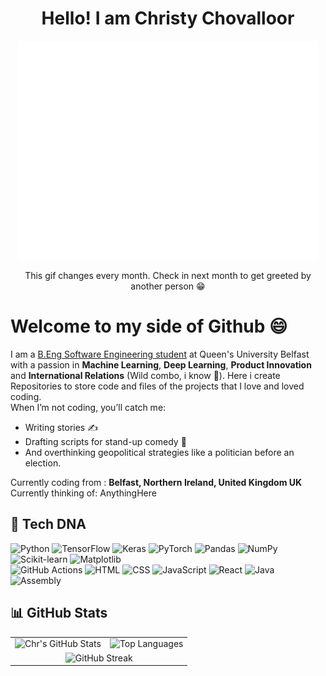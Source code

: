 <h1 align='center'>Hello! I am Christy Chovalloor</h1> 

<!-- DAILY_GIF_START -->
<p align='center'>
  <img src="hello-gifs/today.gif" alt="Daily Hello GIF" />
</p>
<p align='center'>This gif changes every month. Check in next month to get greeted by another person 😁</p>
<!-- DAILY_GIF_END -->

# Welcome to my side of Github 😄
I am a [B.Eng Software Engineering student](https://www.qub.ac.uk/courses/undergraduate/software-engineering-placement-beng-g604/) at Queen's University Belfast with a passion in **Machine Learning**, **Deep Learning**, **Product Innovation** and **International Relations** (Wild combo, i know 👀). Here i create Repositories to store code and files of the projects that I love and loved coding.
<br>
When I’m not coding, you’ll catch me:
- Writing stories ✍️
- Drafting scripts for stand-up comedy 🎤
- And overthinking geopolitical strategies like a politician before an election.

Currently coding from : **Belfast, Northern Ireland, United Kingdom UK** <br> 
Currently thinking of: AnythingHere
## 🧬 Tech DNA

![Python](https://img.shields.io/badge/-Python-05122A?style=flat&logo=python)
![TensorFlow](https://img.shields.io/badge/-TensorFlow-FF6F00?style=flat&logo=tensorflow&logoColor=white)
![Keras](https://img.shields.io/badge/-Keras-D00000?style=flat&logo=keras)
![PyTorch](https://img.shields.io/badge/-PyTorch-EE4C2C?style=flat&logo=pytorch&logoColor=white)
![Pandas](https://img.shields.io/badge/-Pandas-150458?style=flat&logo=pandas)
![NumPy](https://img.shields.io/badge/-NumPy-013243?style=flat&logo=numpy)
![Scikit-learn](https://img.shields.io/badge/-Scikit_Learn-F7931E?style=flat&logo=scikit-learn)
![Matplotlib](https://img.shields.io/badge/-Matplotlib-11557C?style=flat)
<br>
![GitHub Actions](https://img.shields.io/badge/-GitHub_Actions-2088FF?style=flat&logo=github-actions)
![HTML](https://img.shields.io/badge/-HTML-E34F26?style=flat&logo=html5)
![CSS](https://img.shields.io/badge/-CSS-1572B6?style=flat&logo=css3)
![JavaScript](https://img.shields.io/badge/-JavaScript-F7DF1E?style=flat&logo=javascript&logoColor=black)
![React](https://img.shields.io/badge/-React-61DAFB?style=flat&logo=react&logoColor=black)
![Java](https://img.shields.io/badge/-Java-007396?style=flat&logo=java&logoColor=white)
![Assembly](https://img.shields.io/badge/-Assembly-555555?style=flat&logo=gnu&logoColor=white)

## 📊 GitHub Stats

<table align='center'>
  <tr>
    <td>
      <img src="https://github-readme-stats.vercel.app/api?username=Chracker24&show_icons=true&theme=tokyonight&hide_border=true&border_radius=10" alt="Chr's GitHub Stats" />
    </td>
    <td>
      <img src="https://github-readme-stats.vercel.app/api/top-langs/?username=Chracker24&layout=compact&theme=tokyonight&hide_border=true&border_radius=10" alt="Top Languages" />
    </td>
  </tr>
  <tr>
    <td colspan="2" align="center">
      <img src="https://streak-stats.demolab.com?user=Chracker24&theme=tokyonight&hide_border=true&border_radius=10" alt="GitHub Streak" />
    </td>
  </tr>
</table>
